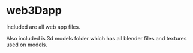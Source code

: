 # web3Dapp

Included are all web app files.

Also included is 3d models folder which has all blender files and textures used on models. 
